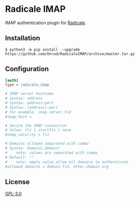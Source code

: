 # Radicale IMAP

IMAP authentication plugin for [Radicale](http://radicale.org/).

## Installation

```shell
$ python3 -m pip install --upgrade https://github.com/Unrud/RadicaleIMAP/archive/master.tar.gz
```

## Configuration

```ini
[auth]
type = radicale_imap

# IMAP server hostname
# Syntax: address
# Syntax: address:port
# Syntax: [address]:port
# For example: imap.server.tld
#imap_host =

# Secure the IMAP connection
# Value: tls | starttls | none
#imap_security = tls

# Domains allowed separated with comma
# Syntax: domain[,domain]
#    note: values are separated with comma
# Default: ""
#    note: empty value allow all domains to authenticate
#allowed_domains = domain.tld, other.domain.org
```

## License

[GPL-3.0](https://github.com/Unrud/RadicaleIMAP/blob/master/COPYING)
